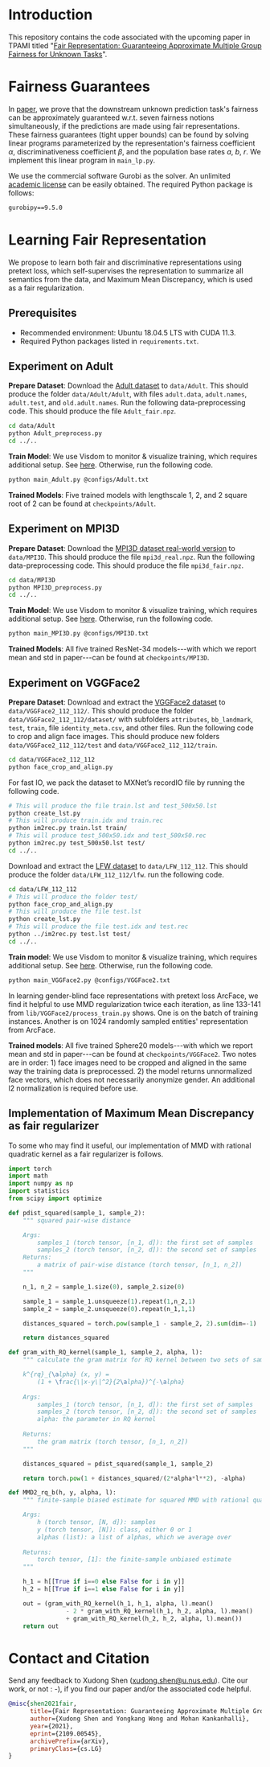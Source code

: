 # Introduction

This repository contains the code associated with the upcoming paper in TPAMI titled "[Fair Representation: Guaranteeing Approximate Multiple Group Fairness for Unknown Tasks](https://arxiv.org/abs/2109.00545)".

# Fairness Guarantees

In [paper](https://arxiv.org/abs/2109.00545), we prove that the downstream unknown prediction task's fairness can be approximately guaranteed w.r.t. seven fairness notions simultaneously, if the predictions are made using fair representations. These fairness guarantees (tight upper bounds) can be found by solving linear programs parameterized by the representation's fairness coefficient $\alpha$, discriminativeness coefficient $\beta$, and the population base rates $a$, $b$, $r$. We implement this linear program in `main_lp.py`.

We use the commercial software Gurobi as the solver. An unlimited [academic license](https://www.gurobi.com/academia/academic-program-and-licenses/) can be easily obtained.  The required Python package is follows:

```txt
gurobipy==9.5.0
```

# Learning Fair Representation

We propose to learn both fair and discriminative representations using pretext loss, which self-supervises the representation to summarize all semantics from the data, and Maximum Mean Discrepancy, which is used as a fair regularization.

## Prerequisites
- Recommended environment: Ubuntu 18.04.5 LTS with CUDA 11.3.
- Required Python packages listed in `requirements.txt`.

## Experiment on Adult
**Prepare Dataset**: Download the [Adult dataset](https://archive.ics.uci.edu/ml/datasets/adult) to `data/Adult`. This should produce the folder `data/Adult/Adult`, with files `adult.data`, `adult.names`, `adult.test`, and `old.adult.names`. Run the following data-preprocessing code. This should produce the file `Adult_fair.npz`.
```bash
cd data/Adult
python Adult_preprocess.py
cd ../..
```

**Train Model**: We use Visdom to monitor & visualize training, which requires additional setup. See [here](https://github.com/fossasia/visdom). Otherwise, run the following code.
```bash
python main_Adult.py @configs/Adult.txt
```

**Trained Models**: Five trained models with lengthscale 1, 2, and 2 square root of 2 can be found at `checkpoints/Adult`.

## Experiment on MPI3D
**Prepare Dataset**: Download the [MPI3D dataset real-world version](https://github.com/rr-learning/disentanglement_dataset) to `data/MPI3D`. This should produce the file `mpi3d_real.npz`. Run the following data-preprocessing code. This should produce the file `mpi3d_fair.npz`.
```bash
cd data/MPI3D
python MPI3D_preprocess.py
cd ../..
```

**Train Model**: We use Visdom to monitor & visualize training, which requires additional setup. See [here](https://github.com/fossasia/visdom). Otherwise, run the following code.
```bash
python main_MPI3D.py @configs/MPI3D.txt
```

**Trained Models**: All five trained ResNet-34 models---with which we report mean and std in paper---can be found at `checkpoints/MPI3D`.

## Experiment on VGGFace2
**Prepare Dataset**: Download and extract the [VGGFace2 dataset](https://www.robots.ox.ac.uk/~vgg/data/vgg_face2) to `data/VGGFace2_112_112/`. This should produce the folder `data/VGGFace2_112_112/dataset/` with subfolders `attributes`, `bb_landmark`, `test`, `train`, file `identity_meta.csv`, and other files. Run the following code to crop and align face images. This should produce new folders `data/VGGFace2_112_112/test` and `data/VGGFace2_112_112/train`.
```bash
cd data/VGGFace2_112_112
python face_crop_and_align.py
```

For fast IO, we pack the dataset to MXNet’s recordIO file by running the following code. 
```bash
# This will produce the file train.lst and test_500x50.lst
python create_lst.py 
# This will produce train.idx and train.rec
python im2rec.py train.lst train/ 
# This will produce test_500x50.idx and test_500x50.rec
python im2rec.py test_500x50.lst test/ 
cd ../..
```

Download and extract the [LFW dataset](http://vis-www.cs.umass.edu/lfw/) to `data/LFW_112_112`. This should produce the folder `data/LFW_112_112/lfw`. run the following code.
```bash
cd data/LFW_112_112
# This will produce the folder test/
python face_crop_and_align.py
# This will produce the file test.lst
python create_lst.py
# This will produce the file test.idx and test.rec
python ../im2rec.py test.lst test/
cd ../..
```

**Train model**: We use Visdom to monitor & visualize training, which requires additional setup. See [here](https://github.com/fossasia/visdom). Otherwise, run the following code.
```bash 
python main_VGGFace2.py @configs/VGGFace2.txt
```

In learning gender-blind face representations with pretext loss ArcFace, we find it helpful to use MMD regularization twice each iteration, as line 133-141 from `lib/VGGFace2/process_train.py` shows. One is on the batch of training instances. Another is on 1024 randomly sampled entities' representation from ArcFace.

**Trained models**: All five trained Sphere20 models---with which we report mean and std in paper---can be found at `checkpoints/VGGFace2`. Two notes are in order: 1) face images need to be cropped and aligned in the same way the training data is preprocessed. 2) the model returns unnormalized face vectors, which does not necessarily anonymize gender. An additional l2 normalization is required before use.

## Implementation of Maximum Mean Discrepancy as fair regularizer
To some who may find it useful, our implementation of MMD with rational quadratic kernel as a fair regularizer is follows.
```python
import torch
import math
import numpy as np
import statistics
from scipy import optimize

def pdist_squared(sample_1, sample_2):
    """ squared pair-wise distance

    Args:
        samples_1 (torch tensor, [n_1, d]): the first set of samples
        samples_2 (torch tensor, [n_2, d]): the second set of samples
    Returns:
        a matrix of pair-wise distance (torch tensor, [n_1, n_2])
    """

    n_1, n_2 = sample_1.size(0), sample_2.size(0)

    sample_1 = sample_1.unsqueeze(1).repeat(1,n_2,1)
    sample_2 = sample_2.unsqueeze(0).repeat(n_1,1,1)

    distances_squared = torch.pow(sample_1 - sample_2, 2).sum(dim=-1)

    return distances_squared

def gram_with_RQ_kernel(sample_1, sample_2, alpha, l):
    """ calculate the gram matrix for RQ kernel between two sets of samples

    k^{rq}_{\alpha} (x, y) = 
        (1 + \frac{\|x-y\|^2}{2\alpha})^{-\alpha}
    
    Args:
        samples_1 (torch tensor, [n_1, d]): the first set of samples
        samples_2 (torch tensor, [n_2, d]): the second set of samples
        alpha: the parameter in RQ kernel
    
    Returns:
        the gram matrix (torch tensor, [n_1, n_2])
    """

    distances_squared = pdist_squared(sample_1, sample_2)

    return torch.pow(1 + distances_squared/(2*alpha*l**2), -alpha)

def MMD2_rq_b(h, y, alpha, l):
    """ finite-sample biased estimate for squared MMD with rational quadratic kernel

    Args:
        h (torch tensor, [N, d]): samples
        y (torch tensor, [N]): class, either 0 or 1
        alphas (list): a list of alphas, which we average over
    
    Returns:
        torch tensor, [1]: the finite-sample unbiased estimate
    """

    h_1 = h[[True if i==0 else False for i in y]]
    h_2 = h[[True if i==1 else False for i in y]]

    out = (gram_with_RQ_kernel(h_1, h_1, alpha, l).mean() 
                - 2 * gram_with_RQ_kernel(h_1, h_2, alpha, l).mean() 
                + gram_with_RQ_kernel(h_2, h_2, alpha, l).mean())
    return out
```

# Contact and Citation
Send any feedback to Xudong Shen (<xudong.shen@u.nus.edu>). Cite our work, or not : -), if you find our paper and/or the associated code helpful.
```bibtex
@misc{shen2021fair,
      title={Fair Representation: Guaranteeing Approximate Multiple Group Fairness for Unknown Tasks}, 
      author={Xudong Shen and Yongkang Wong and Mohan Kankanhalli},
      year={2021},
      eprint={2109.00545},
      archivePrefix={arXiv},
      primaryClass={cs.LG}
}
```